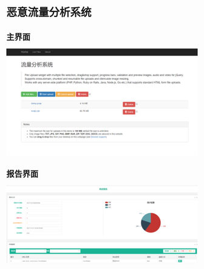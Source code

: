 恶意流量分析系统
===================

## 主界面
![image](http://github.com/Yogurt-Mai/ParseUrl/raw/master/static/img/main.PNG)

## 报告界面
![image](http://github.com/Yogurt-Mai/ParseUrl/raw/master/static/img/report.PNG)
